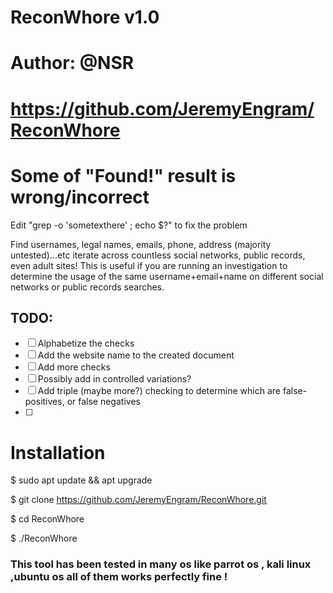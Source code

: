 # ReconWhore v1.0
# Author: @NSR
# https://github.com/JeremyEngram/ReconWhore

# Some of "Found!" result is wrong/incorrect
Edit "grep -o 'sometexthere' ; echo $?" to fix the problem

Find usernames, legal names, emails, phone, address (majority untested)...etc  iterate across countless social networks, public records, even adult sites!
This is useful if you are running an investigation to determine the usage of the same username+email+name on different social networks or public records searches.



## TODO:

- [ ] Alphabetize the checks
- [ ] Add the website name to the created document
- [ ] Add more checks
- [ ] Possibly add in controlled variations?
- [ ] Add triple (maybe more?) checking to determine which are false-positives, or false negatives
- [ ] 

# Installation 

$ sudo apt update && apt upgrade

$ git clone https://github.com/JeremyEngram/ReconWhore.git

$ cd ReconWhore

$ ./ReconWhore


### This tool has been tested in many os like parrot os , kali linux ,ubuntu os all of them works perfectly fine  !
